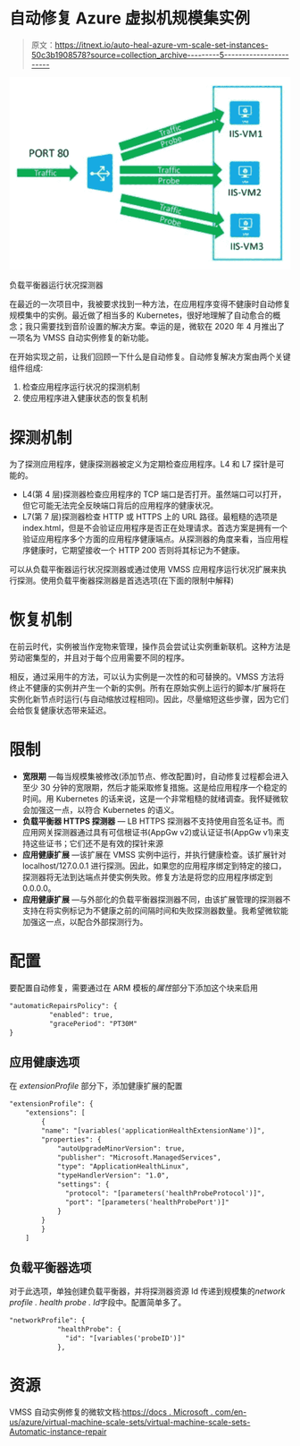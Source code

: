 # 自动修复 Azure 虚拟机规模集实例

> 原文：<https://itnext.io/auto-heal-azure-vm-scale-set-instances-50c3b1908578?source=collection_archive---------5----------------------->

![](img/bd7ae4ed53b25736b7b6ee7fadd3da12.png)

负载平衡器运行状况探测器

在最近的一次项目中，我被要求找到一种方法，在应用程序变得不健康时自动修复规模集中的实例。最近做了相当多的 Kubernetes，很好地理解了自动愈合的概念；我只需要找到音阶设置的解决方案。幸运的是，微软在 2020 年 4 月推出了一项名为 VMSS 自动实例修复的新功能。

在开始实现之前，让我们回顾一下什么是自动修复。自动修复解决方案由两个关键组件组成:

1.  检查应用程序运行状况的探测机制
2.  使应用程序进入健康状态的恢复机制

# 探测机制

为了探测应用程序，健康探测器被定义为定期检查应用程序。L4 和 L7 探针是可能的。

*   L4(第 4 层)探测器检查应用程序的 TCP 端口是否打开。虽然端口可以打开，但它可能无法完全反映端口背后的应用程序的健康状况。
*   L7(第 7 层)探测器检查 HTTP 或 HTTPS 上的 URL 路径。最粗糙的选项是 index.html，但是不会验证应用程序是否正在处理请求。首选方案是拥有一个验证应用程序多个方面的应用程序健康端点。从探测器的角度来看，当应用程序健康时，它期望接收一个 HTTP 200 否则将其标记为不健康。

可以从负载平衡器运行状况探测器或通过使用 VMSS 应用程序运行状况扩展来执行探测。使用负载平衡器探测器是首选选项(在下面的限制中解释)

# 恢复机制

在前云时代，实例被当作宠物来管理，操作员会尝试让实例重新联机。这种方法是劳动密集型的，并且对于每个应用需要不同的程序。

相反，通过采用牛的方法，可以认为实例是一次性的和可替换的。VMSS 方法将终止不健康的实例并产生一个新的实例。所有在原始实例上运行的脚本/扩展将在实例化新节点时运行(与自动缩放过程相同)。因此，尽量缩短这些步骤，因为它们会给恢复健康状态带来延迟。

# 限制

*   **宽限期** —每当规模集被修改(添加节点、修改配置)时，自动修复过程都会进入至少 30 分钟的宽限期，然后才能采取修复措施。这是给应用程序一个稳定的时间。用 Kubernetes 的话来说，这是一个非常粗糙的就绪调查。我怀疑微软会加强这一点，以符合 Kubernetes 的语义。
*   **负载平衡器 HTTPS 探测器** — LB HTTPS 探测器不支持使用自签名证书。而应用网关探测器通过具有可信根证书(AppGw v2)或认证证书(AppGw v1)来支持这些证书；它们还不是有效的探针来源
*   **应用健康扩展** —该扩展在 VMSS 实例中运行，并执行健康检查。该扩展针对 localhost/127.0.0.1 进行探测。因此，如果您的应用程序绑定到特定的接口，探测器将无法到达端点并使实例失败。修复方法是将您的应用程序绑定到 0.0.0.0。
*   **应用健康扩展** —与外部化的负载平衡器探测器不同，由该扩展管理的探测器不支持在将实例标记为不健康之前的间隔时间和失败探测器数量。我希望微软能加强这一点，以配合外部探测行为。

# 配置

要配置自动修复，需要通过在 ARM 模板的*属性*部分下添加这个块来启用

```
"automaticRepairsPolicy": {
          "enabled": true,
          "gracePeriod": "PT30M"
}
```

## 应用健康选项

在 *extensionProfile* 部分下，添加健康扩展的配置

```
"extensionProfile": {
    "extensions": [
        {
        "name": "[variables('applicationHealthExtensionName')]",
        "properties": {
            "autoUpgradeMinorVersion": true,
            "publisher": "Microsoft.ManagedServices",
            "type": "ApplicationHealthLinux",
            "typeHandlerVersion": "1.0",
            "settings": {
              "protocol": "[parameters('healthProbeProtocol')]",
              "port": "[parameters('healthProbePort')]"
            }
        }
        }
    ]
```

## 负载平衡器选项

对于此选项，单独创建负载平衡器，并将探测器资源 Id 传递到规模集的*network profile . health probe . Id*字段中。配置简单多了。

```
"networkProfile": {
            "healthProbe": {
              "id": "[variables('probeID')]"
            },
```

# 资源

VMSS 自动实例修复的微软文档:[https://docs . Microsoft . com/en-us/azure/virtual-machine-scale-sets/virtual-machine-scale-sets-Automatic-instance-repair](https://docs.microsoft.com/en-us/azure/virtual-machine-scale-sets/virtual-machine-scale-sets-automatic-instance-repairs)